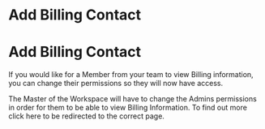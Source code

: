 # Add Billing Contact

Add Billing Contact
===================

 If you would like for a Member from your team to view Billing information, you can change their permissions so they will now have access.

 The Master of the Workspace will have to change the Admins permissions in order for them to be able to view Billing Information. To find out more click here to be redirected to the correct page.

 
